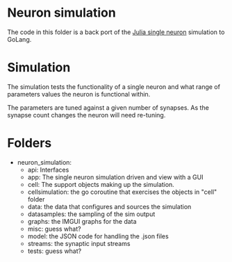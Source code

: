 # Neuron simulation
The code in this folder is a back port of the [Julia single neuron](https://github.com/wdevore/Deuron7-Julia) simulation to GoLang.

# Simulation
The simulation tests the functionality of a single neuron and what range of parameters values the neuron is functional within.

The parameters are tuned against a given number of synapses. As the synapse count changes the neuron will need re-tuning.

# Folders
* neuron_simulation:
    * api: Interfaces
    * app: The single neuron simulation driven and view with a GUI
    * cell: The support objects making up the simulation.
    * cellsimulation: the go coroutine that exercises the objects in "cell" folder
    * data: the data that configures and sources the simulation
    * datasamples: the sampling of the sim output
    * graphs: the IMGUI graphs for the data
    * misc: guess what?
    * model: the JSON code for handling the .json files
    * streams: the synaptic input streams
    * tests: guess what?